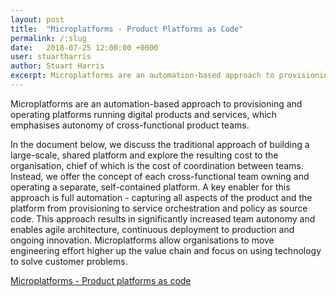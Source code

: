 ```yaml
---
layout: post
title:  "Microplatforms - Product Platforms as Code"
permalink: /:slug
date:   2018-07-25 12:00:00 +0000
user: stuartharris
author: Stuart Harris
excerpt: Microplatforms are an automation-based approach to provisioning and operating platforms running digital products and services, which emphasises autonomy of cross-functional product teams.
---
```


Microplatforms are an automation-based approach to provisioning and operating platforms running digital products and services, which emphasises autonomy of cross-functional product teams.

In the document below, we discuss the traditional approach of building a large-scale, shared platform and explore the resulting cost to the organisation, chief of which is the cost of coordination between teams. Instead, we offer the concept of each cross-functional team owning and operating a separate, self-contained platform. A key enabler for this approach is full automation - capturing all aspects of the product and the platform from provisioning to service orchestration and policy as source code. This approach results in significantly increased team autonomy and enables agile architecture, continuous deployment to production and ongoing innovation. Microplatforms allow organisations to move engineering effort higher up the value chain and focus on using technology to solve customer problems.

[Microplatforms - Product platforms as code](https://github.com/redbadger/microplatforms-whitepaper/blob/master/paper.pdf)
